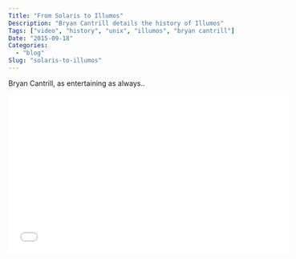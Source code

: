 ```yaml
---
Title: "From Solaris to Illumos"
Description: "Bryan Cantrill details the history of Illumos"
Tags: ["video", "history", "unix", "illumos", "bryan cantrill"]
Date: "2015-09-18"
Categories:
  - "blog"
Slug: "solaris-to-illumos"
---
```


Bryan Cantrill, as entertaining as always.. 

<div class="video-container">
<iframe width="560" height="315" src="//www.youtube.com/embed/-zRN7XLCRhc" frameborder="0" allowfullscreen></iframe>
</div>
